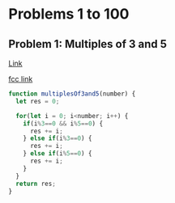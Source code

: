 # Problems 1 to 100

## Problem 1: Multiples of 3 and 5
[Link](https://projecteuler.net/problem=1)

[fcc link](https://www.freecodecamp.org/learn/project-euler/project-euler-problems-1-to-100/problem-1-multiples-of-3-and-5)
```js
function multiplesOf3and5(number) {
  let res = 0;

  for(let i = 0; i<number; i++) {
    if(i%3==0 && i%5==0) {
      res += i;
    } else if(i%3==0) {
      res += i;
    } else if(i%5==0) {
      res += i;
    }
  }
  return res;
}
```
